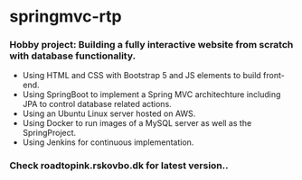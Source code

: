 # springmvc-rtp
### Hobby project: Building a fully interactive website from scratch with database functionality.

* Using HTML and CSS with Bootstrap 5 and JS elements to build front-end.
* Using SpringBoot to implement a Spring MVC architechture including JPA to control database related actions.
* Using an Ubuntu Linux server hosted on AWS.
* Using Docker to run images of a MySQL server as well as the SpringProject.
* Using Jenkins for continuous implementation.

### Check roadtopink.rskovbo.dk for latest version..
